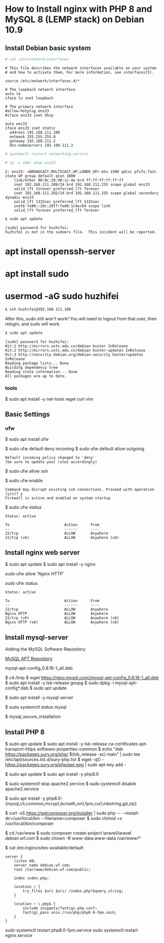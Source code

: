 # How to Install nginx with PHP 8 and MySQL 8 (LEMP stack) on Debian 10.9

## Install Debian basic system


```sh
# cat /etc/network/interfaces
```

    # This file describes the network interfaces available on your system
    # and how to activate them. For more information, see interfaces(5).

    source /etc/network/interfaces.d/*

    # The loopback network interface
    auto lo
    iface lo inet loopback

    # The primary network interface
    #allow-hotplug ens33
    #iface ens33 inet dhcp

    auto ens33
    iface ens33 inet static
      address 192.168.111.108
      netmask 255.255.255.0
      gateway 192.168.111.2
      dns-nameservers 192.168.111.2

```sh
# systemctl restart networking.service
```

```sh
# ip -c addr show ens33
```

    2: ens33: <BROADCAST,MULTICAST,UP,LOWER_UP> mtu 1500 qdisc pfifo_fast state UP group default qlen 1000
        link/ether 00:0c:29:d0:1c:4e brd ff:ff:ff:ff:ff:ff
        inet 192.168.111.108/24 brd 192.168.111.255 scope global ens33
        valid_lft forever preferred_lft forever
        inet 192.168.111.202/24 brd 192.168.111.255 scope global secondary dynamic ens33
        valid_lft 1332sec preferred_lft 1332sec
        inet6 fe80::20c:29ff:fed0:1c4e/64 scope link
        valid_lft forever preferred_lft forever


```sh
$ sudo apt update
```

    [sudo] password for huzhifei:
    huzhifei is not in the sudoers file.  This incident will be reported.


# apt install openssh-server
# apt install sudo
# usermod -aG sudo huzhifei

```sh
$ ssh huzhifei@192.168.111.108
```

After this, sudo still won't work! You will need to logout from that user, then relogin, and sudo will work.

```sh
$ sudo apt update
```

    [sudo] password for huzhifei:
    Hit:1 http://mirrors.ustc.edu.cn/debian buster InRelease
    Hit:2 http://mirrors.ustc.edu.cn/debian buster-updates InRelease
    Hit:3 http://security.debian.org/debian-security buster/updates InRelease
    Reading package lists... Done
    Building dependency tree
    Reading state information... Done
    All packages are up to date.

### tools

$ sudo apt install -y net-tools wget curl vim


## Basic Settings

### ufw

$ sudo apt install ufw

$ sudo ufw default deny incoming
$ sudo ufw default allow outgoing

    Default incoming policy changed to 'deny'
    (be sure to update your rules accordingly)


$ sudo ufw allow ssh

$ sudo ufw enable

    Command may disrupt existing ssh connections. Proceed with operation (y|n)? y
    Firewall is active and enabled on system startup

$ sudo ufw status

    Status: active

    To                         Action      From
    --                         ------      ----
    22/tcp                     ALLOW       Anywhere
    22/tcp (v6)                ALLOW       Anywhere (v6)

##  Install nginx web server


$ sudo apt update
$ sudo apt install -y nginx

sudo ufw allow 'Nginx HTTP'

sudo ufw status

    Status: active

    To                         Action      From
    --                         ------      ----
    22/tcp                     ALLOW       Anywhere
    Nginx HTTP                 ALLOW       Anywhere
    22/tcp (v6)                ALLOW       Anywhere (v6)
    Nginx HTTP (v6)            ALLOW       Anywhere (v6)


## Install mysql-server

Adding the MySQL Software Repository

[MySQL APT Repository](https://dev.mysql.com/downloads/repo/apt/)

mysql-apt-config_0.8.16-1_all.deb

$ cd /tmp
$ wget https://repo.mysql.com//mysql-apt-config_0.8.16-1_all.deb
$ sudo apt install -y lsb-release gnupg
$ sudo dpkg -i mysql-apt-config*.deb
$ sudo apt update



$ sudo apt install -y mysql-server

$ sudo systemctl status mysql

$ mysql_secure_installation

## Install PHP 8

$ sudo apt update
$ sudo apt install -y lsb-release ca-certificates apt-transport-https software-properties-common
$ echo "deb https://packages.sury.org/php/ $(lsb_release -sc) main" | sudo tee /etc/apt/sources.list.d/sury-php.list
$ wget -qO - https://packages.sury.org/php/apt.gpg | sudo apt-key add -

$ sudo apt update
$ sudo apt install -y php8.0

$ sudo systemctl stop apache2.service
$ sudo systemctl disable apache2.service

$ sudo apt install -y php8.0-{mysql,cli,common,mcrypt,bcmath,xml,fpm,curl,mbstring,gd,zip}

$ curl -sS https://getcomposer.org/installer | sudo  php -- --install-dir=/usr/local/bin --filename=composer
$ sudo chmod +x /usr/local/bin/composer

$ cd /var/www
$ sudo composer create-project laravel/laravel debian.wf.com
$ sudo chown -R www-data:www-data /var/www/*

$ cat /etc/nginx/sites-available/default

    server {
        listen 80;
        server_name debian.wf.com;
        root /var/www/debian.wf.com/public;

        index index.php;

        location / {
            try_files $uri $uri/ /index.php?$query_string;
        }

        location ~ \.php$ {
            include snippets/fastcgi-php.conf;
            fastcgi_pass unix:/run/php/php8.0-fpm.sock;
        }
    }

sudo systemctl restart php8.0-fpm.service
sudo systemctl restart nginx.service

